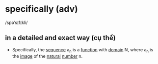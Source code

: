 # specifically (adv)

/spəˈsɪfɪkli/

## in a detailed and exact way (cụ thể)

- Specifically, the [sequence](sequence-n.md#an-orderred-set-of-numbers-events-actions-etc-chuỗi-dãy) a<sub>n</sub> is a [function](../f/function-n.md#a-relation-from-a-set-into-another-set-hàm-hàm-số) with [domain](../d/domain-n.md#the-range-of-possible-values-of-a-particular-variable-miền-miền-xác-định) N, where a<sub>n</sub> is the [image](../i/image-n.md#a-picture-photograph-or-statue-that-represents-somebodysomething-ảnh) of the [natural](../n/natural-adj.md#existing-in-nature-not-made-of-caused-by-humans-tự-nhiên) [number](../n/number-n.md#a-word-or-symbol-that-represents-an-amount-or-a-quantity-số) n.